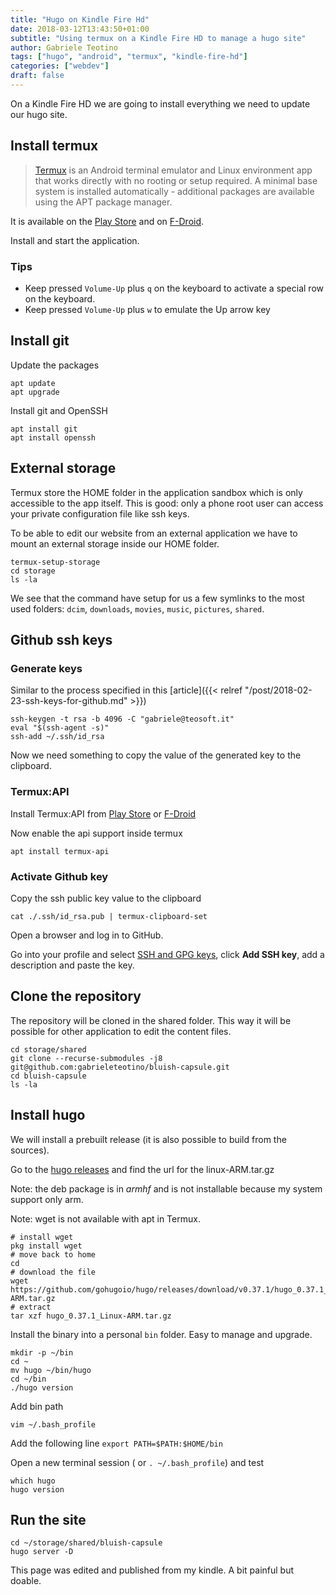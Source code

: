 ```yaml
---
title: "Hugo on Kindle Fire Hd"
date: 2018-03-12T13:43:50+01:00
subtitle: "Using termux on a Kindle Fire HD to manage a hugo site"
author: Gabriele Teotino
tags: ["hugo", "android", "termux", "kindle-fire-hd"]
categories: ["webdev"]
draft: false
---
```

On a Kindle Fire HD we are going to install everything we need to update our hugo site.

## Install termux

> [Termux](https://termux.com/) is an Android terminal emulator and Linux environment app that works directly with no rooting or setup required. A minimal base system is installed automatically - additional packages are available using the APT package manager.

<!--more-->

It is available on the [Play Store](https://play.google.com/store/apps/details?id=com.termux) and on [F-Droid](https://f-droid.org/repository/browse/?fdid=com.termux).

Install and start the application.

### Tips

- Keep pressed `Volume-Up` plus `q` on the keyboard to activate a special row on the keyboard.
- Keep pressed `Volume-Up` plus `w` to emulate the Up arrow key

## Install git

Update the packages
```shell
apt update
apt upgrade
```

Install git and OpenSSH
```shell
apt install git
apt install openssh
```

## External storage

Termux store the HOME folder in the application sandbox which is only accessible to the app itself. This is good: only a phone root user can access your private configuration file like ssh keys.

To be able to edit our website from an external application we have to mount an external storage inside our HOME folder.

```shell
termux-setup-storage
cd storage
ls -la
```

We see that the command have setup for us a few symlinks to the most used folders: `dcim`, `downloads`, `movies`, `music`, `pictures`, `shared`.

## Github ssh keys

### Generate keys

Similar to the process specified in this [article]({{< relref "/post/2018-02-23-ssh-keys-for-github.md" >}})

```shell
ssh-keygen -t rsa -b 4096 -C "gabriele@teosoft.it"
eval "$(ssh-agent -s)"
ssh-add ~/.ssh/id_rsa
```

Now we need something to copy the value of the generated key to the clipboard.

### Termux:API

Install Termux:API from [Play Store](https://play.google.com/store/apps/details?id=com.termux.api) or [F-Droid](https://f-droid.org/packages/com.termux.api/)

Now enable the api support inside termux
```shell
apt install termux-api
```

### Activate Github key

Copy the ssh public key value to the clipboard
```shell
cat ./.ssh/id_rsa.pub | termux-clipboard-set
```

Open a browser and log in to GitHub.

Go into your profile and select [SSH and GPG keys](https://github.com/settings/keys), click **Add SSH key**, add a description and paste the key.

## Clone the repository

The repository will be cloned in the shared folder. This way it will be possible for other application to edit the content files.

```shell
cd storage/shared
git clone --recurse-submodules -j8 git@github.com:gabrieleteotino/bluish-capsule.git
cd bluish-capsule
ls -la
```

## Install hugo
We will install a prebuilt release (it is also possible to build from the sources).

Go to the [hugo releases](https://github.com/gohugoio/hugo/releases) and find the url for the linux-ARM.tar.gz

Note: the deb package is in *armhf* and is not installable because my system support only arm.

Note: wget is not available with apt in Termux.

```shell
# install wget
pkg install wget
# move back to home
cd
# download the file
wget https://github.com/gohugoio/hugo/releases/download/v0.37.1/hugo_0.37.1_Linux-ARM.tar.gz
# extract
tar xzf hugo_0.37.1_Linux-ARM.tar.gz
```

Install the binary into a personal `bin` folder. Easy to manage and upgrade.

```shell
mkdir -p ~/bin
cd ~
mv hugo ~/bin/hugo
cd ~/bin
./hugo version
```

Add bin path
```shell
vim ~/.bash_profile
```
Add the following line
`export PATH=$PATH:$HOME/bin`

Open a new terminal session ( or `. ~/.bash_profile`) and test
```shell
which hugo
hugo version
```

## Run the site

```shell
cd ~/storage/shared/bluish-capsule
hugo server -D
```

This page was edited and published from my kindle. A bit painful but doable.
